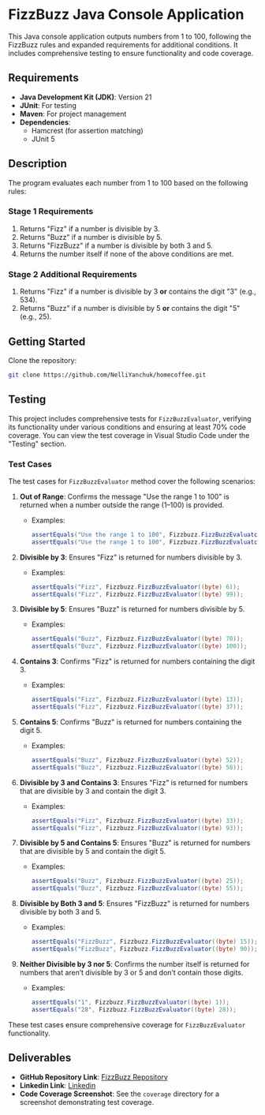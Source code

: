 # FizzBuzz Java Console Application

This Java console application outputs numbers from 1 to 100, following the FizzBuzz rules and expanded requirements for additional conditions. It includes comprehensive testing to ensure functionality and code coverage.

## Requirements

- **Java Development Kit (JDK)**: Version 21
- **JUnit**: For testing
- **Maven**: For project management
- **Dependencies**:
  - Hamcrest (for assertion matching)
  - JUnit 5

## Description

The program evaluates each number from 1 to 100 based on the following rules:

### Stage 1 Requirements
1. Returns "Fizz" if a number is divisible by 3.
2. Returns "Buzz" if a number is divisible by 5.
3. Returns "FizzBuzz" if a number is divisible by both 3 and 5.
4. Returns the number itself if none of the above conditions are met.

### Stage 2 Additional Requirements
1. Returns "Fizz" if a number is divisible by 3 **or** contains the digit "3" (e.g., 534).
2. Returns "Buzz" if a number is divisible by 5 **or** contains the digit "5" (e.g., 25).

## Getting Started
Clone the repository:
```bash
git clone https://github.com/NelliYanchuk/homecoffee.git
```

## Testing

This project includes comprehensive tests for `FizzBuzzEvaluator`, verifying its functionality under various conditions and ensuring at least 70% code coverage. You can view the test coverage in Visual Studio Code under the "Testing" section.

### Test Cases

The test cases for `FizzBuzzEvaluator` method cover the following scenarios:

1. **Out of Range**: Confirms the message "Use the range 1 to 100" is returned when a number outside the range (1–100) is provided.
    - Examples:
        ```java
        assertEquals("Use the range 1 to 100", Fizzbuzz.FizzBuzzEvaluator((byte) 0));
        assertEquals("Use the range 1 to 100", Fizzbuzz.FizzBuzzEvaluator((byte) -1));
        ```

2. **Divisible by 3**: Ensures "Fizz" is returned for numbers divisible by 3.
    - Examples:
        ```java
        assertEquals("Fizz", Fizzbuzz.FizzBuzzEvaluator((byte) 6));
        assertEquals("Fizz", Fizzbuzz.FizzBuzzEvaluator((byte) 99));
        ```

3. **Divisible by 5**: Ensures "Buzz" is returned for numbers divisible by 5.
    - Examples:
        ```java
        assertEquals("Buzz", Fizzbuzz.FizzBuzzEvaluator((byte) 70));
        assertEquals("Buzz", Fizzbuzz.FizzBuzzEvaluator((byte) 100));
        ```

4. **Contains 3**: Confirms "Fizz" is returned for numbers containing the digit 3.
    - Examples:
        ```java
        assertEquals("Fizz", Fizzbuzz.FizzBuzzEvaluator((byte) 13));
        assertEquals("Fizz", Fizzbuzz.FizzBuzzEvaluator((byte) 37));
        ```

5. **Contains 5**: Confirms "Buzz" is returned for numbers containing the digit 5.
    - Examples:
        ```java
        assertEquals("Buzz", Fizzbuzz.FizzBuzzEvaluator((byte) 52));
        assertEquals("Buzz", Fizzbuzz.FizzBuzzEvaluator((byte) 58));
        ```

6. **Divisible by 3 and Contains 3**: Ensures "Fizz" is returned for numbers that are divisible by 3 and contain the digit 3.
    - Examples:
        ```java
        assertEquals("Fizz", Fizzbuzz.FizzBuzzEvaluator((byte) 33));
        assertEquals("Fizz", Fizzbuzz.FizzBuzzEvaluator((byte) 93));
        ```

7. **Divisible by 5 and Contains 5**: Ensures "Buzz" is returned for numbers that are divisible by 5 and contain the digit 5.
    - Examples:
        ```java
        assertEquals("Buzz", Fizzbuzz.FizzBuzzEvaluator((byte) 25));
        assertEquals("Buzz", Fizzbuzz.FizzBuzzEvaluator((byte) 55));
        ```

8. **Divisible by Both 3 and 5**: Ensures "FizzBuzz" is returned for numbers divisible by both 3 and 5.
    - Examples:
        ```java
        assertEquals("FizzBuzz", Fizzbuzz.FizzBuzzEvaluator((byte) 15));
        assertEquals("FizzBuzz", Fizzbuzz.FizzBuzzEvaluator((byte) 90));
        ```

9. **Neither Divisible by 3 nor 5**: Confirms the number itself is returned for numbers that aren’t divisible by 3 or 5 and don’t contain those digits.
    - Examples:
        ```java
        assertEquals("1", Fizzbuzz.FizzBuzzEvaluator((byte) 1));
        assertEquals("28", Fizzbuzz.FizzBuzzEvaluator((byte) 28));
        ```

These test cases ensure comprehensive coverage for `FizzBuzzEvaluator` functionality.


## Deliverables

- **GitHub Repository Link**: [FizzBuzz Repository](https://github.com/NelliYanchuk/fizzbuzz)
- **Linkedin Link**: [Linkedin](https://github.com/NelliYanchuk/fizzbuzz)
- **Code Coverage Screenshot**: See the `coverage` directory for a screenshot demonstrating test coverage.

